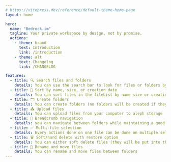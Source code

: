 ```yaml
---
# https://vitepress.dev/reference/default-theme-home-page
layout: home

hero:
  name: "Bedrock.im"
  tagline: Your private workspace by design, not by promise.
  actions:
    - theme: brand
      text: Introduction
      link: /introduction
    - theme: alt
      text: Changelog
      link: /CHANGELOG

features:
  - title: 🔍 Search files and folders
    details: You can use the search bar to look for files or folders by name
  - title: 🧩 Sort by name, size, or creation date
    details: You can sort files in the fileList by name size or creation date
  - title: 🗂️ Create folders
    details: You can create folders (no folders will be created if they do not contains files)
  - title: 📤 Upload files
    details: You can upload files from your computer to aleph storage
  - title: 🧭 Breadcrumb navigation
    details: you can navigate between folders while maintaining a good url historic
  - title: ✅ Multi-file selection
    details: Every actions done on one file can be done on multiple selected files
  - title: 🗑️ Soft/hard delete with restore option
    details: You can either soft delete files (they will be put into the trash and be deleted 30 days after) or hard delete them
  - title: 📝 Rename and move files
    details: You can rename and move files between folders
---
```

